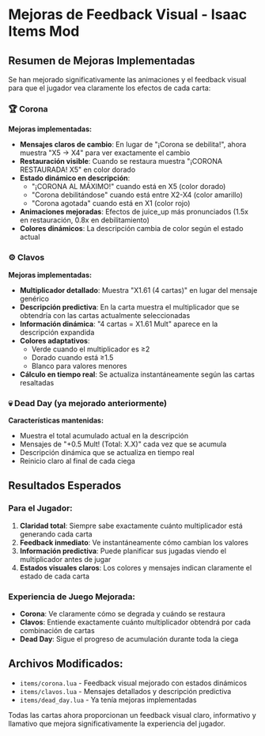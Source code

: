 # Mejoras de Feedback Visual - Isaac Items Mod

## Resumen de Mejoras Implementadas

Se han mejorado significativamente las animaciones y el feedback visual para que el jugador vea claramente los efectos de cada carta:

### 🏆 Corona
**Mejoras implementadas:**
- **Mensajes claros de cambio**: En lugar de "¡Corona se debilita!", ahora muestra "X5 → X4" para ver exactamente el cambio
- **Restauración visible**: Cuando se restaura muestra "¡CORONA RESTAURADA! X5" en color dorado
- **Estado dinámico en descripción**: 
  - "¡CORONA AL MÁXIMO!" cuando está en X5 (color dorado)
  - "Corona debilitándose" cuando está entre X2-X4 (color amarillo)
  - "Corona agotada" cuando está en X1 (color rojo)
- **Animaciones mejoradas**: Efectos de juice_up más pronunciados (1.5x en restauración, 0.8x en debilitamiento)
- **Colores dinámicos**: La descripción cambia de color según el estado actual

### ⚙️ Clavos  
**Mejoras implementadas:**
- **Multiplicador detallado**: Muestra "X1.61 (4 cartas)" en lugar del mensaje genérico
- **Descripción predictiva**: En la carta muestra el multiplicador que se obtendría con las cartas actualmente seleccionadas
- **Información dinámica**: "4 cartas = X1.61 Mult" aparece en la descripción expandida
- **Colores adaptativos**: 
  - Verde cuando el multiplicador es ≥2
  - Dorado cuando está ≥1.5
  - Blanco para valores menores
- **Cálculo en tiempo real**: Se actualiza instantáneamente según las cartas resaltadas

### 💀 Dead Day (ya mejorado anteriormente)
**Características mantenidas:**
- Muestra el total acumulado actual en la descripción
- Mensajes de "+0.5 Mult! (Total: X.X)" cada vez que se acumula
- Descripción dinámica que se actualiza en tiempo real
- Reinicio claro al final de cada ciega

## Resultados Esperados

### Para el Jugador:
1. **Claridad total**: Siempre sabe exactamente cuánto multiplicador está generando cada carta
2. **Feedback inmediato**: Ve instantáneamente cómo cambian los valores
3. **Información predictiva**: Puede planificar sus jugadas viendo el multiplicador antes de jugar
4. **Estados visuales claros**: Los colores y mensajes indican claramente el estado de cada carta

### Experiencia de Juego Mejorada:
- **Corona**: Ve claramente cómo se degrada y cuándo se restaura
- **Clavos**: Entiende exactamente cuánto multiplicador obtendrá por cada combinación de cartas
- **Dead Day**: Sigue el progreso de acumulación durante toda la ciega

## Archivos Modificados:
- `items/corona.lua` - Feedback visual mejorado con estados dinámicos
- `items/clavos.lua` - Mensajes detallados y descripción predictiva
- `items/dead_day.lua` - Ya tenía mejoras implementadas

Todas las cartas ahora proporcionan un feedback visual claro, informativo y llamativo que mejora significativamente la experiencia del jugador.
